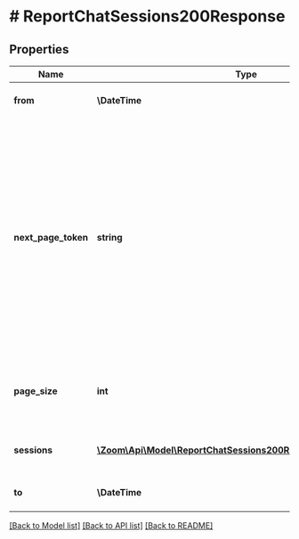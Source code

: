 # # ReportChatSessions200Response

## Properties

Name | Type | Description | Notes
------------ | ------------- | ------------- | -------------
**from** | **\DateTime** | The query&#39;s start date. | [optional]
**next_page_token** | **string** | The next page token is used to paginate through large result sets. A next page token will be returned whenever the set of the available result list exceeds the page size. The expiration period is 15 minutes. | [optional]
**page_size** | **int** | The amount of records returned within a single API call. | [optional] [default to 30]
**sessions** | [**\Zoom\Api\Model\ReportChatSessions200ResponseSessionsInner[]**](ReportChatSessions200ResponseSessionsInner.md) | Information about the chat session. | [optional]
**to** | **\DateTime** | The query&#39;s end date. | [optional]

[[Back to Model list]](../../README.md#models) [[Back to API list]](../../README.md#endpoints) [[Back to README]](../../README.md)
